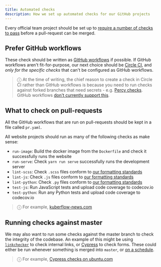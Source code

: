 ```yaml
---
title: Automated checks
description: How we set up automated checks for our GitHub projects
---
```


Every official team project should be set up to [require a number of checks to pass](https://help.github.com/en/github/administering-a-repository/enabling-required-status-checks) before a pull-request can be merged.

## Prefer GitHub workflows

These check should be written as [GitHub workflows](https://help.github.com/en/actions/configuring-and-managing-workflows/configuring-a-workflow) if possible. If GitHub workflows aren't fit-for-purpose, our next choice should be [Circle CI](https://circleci.com/), and _only for the specific checks_ that can't be configured as GitHub workflows.

> ⓘ At the time of writing, the chief reason to create a check in Circle CI rather than GitHub workflows is because you need to run checks against forked branches that need secrets - e.g. [Percy checks](https://percy.io/). GitHub workflows [don't currently support this](https://github.community/t5/GitHub-Actions/Make-secrets-available-to-builds-of-forks/td-p/30678).

## What to check on pull-requests

All the GitHub workflows that are run on pull-requests should be kept in a file called `pr.yaml`.

All website projects should run as many of the following checks as make sense:

- `run-image`: Build the docker image from the `Dockerfile` and check it successfully runs the website
- `run-serve`: Check `yarn run serve` successfully runs the development server
- `lint-scss`: Check `.scss` files conform to [our formatting standards](https://canonical-web-and-design.github.io/practices/coding/stylesheets)
- `lint-js`: Check `.js` files conform to [our formatting standards](https://canonical-web-and-design.github.io/practices/coding/javascript)
- `lint-python`: Check `.py` files conform to [our formatting standards](https://canonical-web-and-design.github.io/practices/coding/python.html)
- `test-js`: Run JavaScript tests and upload code coverage to codecov.io
- `test-python`: Run any Python tests and upload code coverage to codecov.io

> ⓘ For example, [kuberflow-news.com](https://github.com/canonical-web-and-design/kubeflow-news.com/blob/master/.github/workflows/pr.yaml)

## Running checks against master

We may also want to run some checks against the master branch to check the integrity of the codebase. An example of this might be using [`linkchecker`](https://development.robinwinslow.uk/2013/10/03/linkchecker/) to check internal links, or [Cypress](https://www.cypress.io/) to check forms. These could either be run whenever something is merged into `master`, or [on a schedule](https://help.github.com/en/actions/reference/events-that-trigger-workflows#scheduled-events-schedule).

> ⓘ For example, [Cypress checks on ubuntu.com](https://github.com/canonical-web-and-design/ubuntu.com/blob/master/.github/workflows/cypress.yml)
